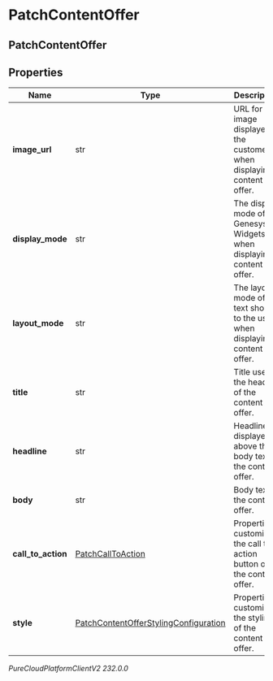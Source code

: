 # PatchContentOffer

## PatchContentOffer

## Properties

|Name | Type | Description | Notes|
|------------ | ------------- | ------------- | -------------|
| **image_url** | str | URL for image displayed to the customer when displaying content offer. | [optional] |
| **display_mode** | str | The display mode of Genesys Widgets when displaying content offer. | [optional] |
| **layout_mode** | str | The layout mode of the text shown to the user when displaying content offer. | [optional] |
| **title** | str | Title used in the header of the content offer. | [optional] |
| **headline** | str | Headline displayed above the body text of the content offer. | [optional] |
| **body** | str | Body text of the content offer. | [optional] |
| **call_to_action** | [PatchCallToAction](PatchCallToAction) | Properties customizing the call to action button on the content offer. | [optional] |
| **style** | [PatchContentOfferStylingConfiguration](PatchContentOfferStylingConfiguration) | Properties customizing the styling of the content offer. | [optional] |



_PureCloudPlatformClientV2 232.0.0_
